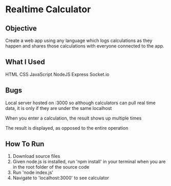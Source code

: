 # Realtime Calculator

## Objective

Create a web app using any language which logs calculations as they happen and shares those calculations with everyone connected to the app.

## What I Used

HTML
CSS
JavaScript
NodeJS
Express
Socket.io

## Bugs

Local server hosted on :3000 so although calculators can pull real time data, it is only if they are under the same localhost

When you enter a calculation, the result shows up multiple times

The result is displayed, as opposed to the entire operation

## How To Run

1. Download source files
2. Given node.js is installed, run 'npm install' in your terminal when you are in the root folder of the source code
3. Run 'node index.js'
4. Navigate to 'localhost:3000' to see calculator
